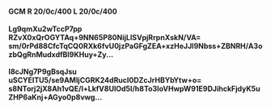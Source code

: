 #### GCM R 20/0c/400 L 20/0c/400
**Lg9qmXu2wTccP7pp**<br/>**RZvX0xQrOGYTAq+9NN65P80NijLlSVpjRrpnXskN/VA=**<br/>**sm/0rPd88CfcTqCQ0RXk6fvU0jzPaGFgZEA+xzHeJJl9Nbss+ZBNRH/A3ozbQgRnMudxdfBl9KHuy+Zy...**<br/><br/>
**I8cJNg7P9gBsqJsu**<br/>**uSCYEITU5/se9AMIjCGRK24dRucI0DZcJrHBYbYtw+o=**<br/>**s8NTorj2jX8Ah1vQE/l+LkfV8UlOd5I/h8To3IoVHwpW91E9DJihckFjdyK5uZHP6aKnj+AGyo0p8vwg...**